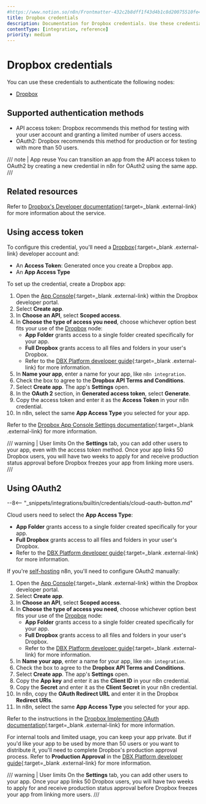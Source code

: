```yaml
---
#https://www.notion.so/n8n/Frontmatter-432c2b8dff1f43d4b1c8d20075510fe4
title: Dropbox credentials
description: Documentation for Dropbox credentials. Use these credentials to authenticate Dropbox in n8n, a workflow automation platform.
contentType: [integration, reference]
priority: medium
---
```


# Dropbox credentials

You can use these credentials to authenticate the following nodes:

- [Dropbox](/integrations/builtin/app-nodes/n8n-nodes-base.dropbox.md)

## Supported authentication methods

- API access token: Dropbox recommends this method for testing with your user account and granting a limited number of users access.
- OAuth2: Dropbox recommends this method for production or for testing with more than 50 users.

/// note | App reuse
You can transition an app from the API access token to OAuth2 by creating a new credential in n8n for OAuth2 using the same app.
///

## Related resources

Refer to [Dropbox's Developer documentation](https://www.dropbox.com/developers/documentation){:target=_blank .external-link} for more information about the service.

## Using access token

To configure this credential, you'll need a [Dropbox](https://www.dropbox.com/developers){:target=_blank .external-link} developer account and:

- An **Access Token**: Generated once you create a Dropbox app.
- An **App Access Type**

To set up the credential, create a Dropbox app:

1. Open the [App Console](https://www.dropbox.com/developers/apps){:target=_blank .external-link} within the Dropbox developer portal.
2. Select **Create app**.
3. In **Choose an API**, select **Scoped access**.
4. In **Choose the type of access you need**, choose whichever option best fits your use of the [Dropbox](/integrations/builtin/app-nodes/n8n-nodes-base.dropbox.md) node:
    - **App Folder** grants access to a single folder created specifically for your app.
    - **Full Dropbox** grants access to all files and folders in your user's Dropbox.
    - Refer to the [DBX Platform developer guide](https://www.dropbox.com/developers/reference/developer-guide){:target=_blank .external-link} for more information.
5. In **Name your app**, enter a name for your app, like `n8n integration`.
6. Check the box to agree to the **Dropbox API Terms and Conditions**.
7. Select **Create app**. The app's **Settings** open.
8. In the **OAuth 2** section, in **Generated access token**, select **Generate**.
9. Copy the access token and enter it as the **Access Token** in your n8n credential.
10. In n8n, select the same **App Access Type** you selected for your app.

Refer to the [Dropbox App Console Settings documentation](https://www.dropbox.com/developers/reference/getting-started){:target=_blank .external-link} for more information.

/// warning | User limits
On the **Settings** tab, you can add other users to your app, even with the access token method. Once your app links 50 Dropbox users, you will have two weeks to apply for and receive production status approval before Dropbox freezes your app from linking more users.
///

## Using OAuth2

--8<-- "_snippets/integrations/builtin/credentials/cloud-oauth-button.md"

Cloud users need to select the **App Access Type**:

- **App Folder** grants access to a single folder created specifically for your app.
- **Full Dropbox** grants access to all files and folders in your user's Dropbox.
- Refer to the [DBX Platform developer guide](https://www.dropbox.com/developers/reference/developer-guide){:target=_blank .external-link} for more information.

If you're [self-hosting](/hosting/index.md) n8n, you'll need to configure OAuth2 manually:

1. Open the [App Console](https://www.dropbox.com/developers/apps){:target=_blank .external-link} within the Dropbox developer portal.
2. Select **Create app**.
3. In **Choose an API**, select **Scoped access**.
4. In **Choose the type of access you need**, choose whichever option best fits your use of the [Dropbox](/integrations/builtin/app-nodes/n8n-nodes-base.dropbox.md) node:
    - **App Folder** grants access to a single folder created specifically for your app.
    - **Full Dropbox** grants access to all files and folders in your user's Dropbox.
    - Refer to the [DBX Platform developer guide](https://www.dropbox.com/developers/reference/developer-guide){:target=_blank .external-link} for more information.
5. In **Name your app**, enter a name for your app, like `n8n integration`.
6. Check the box to agree to the **Dropbox API Terms and Conditions**.
7. Select **Create app**. The app's **Settings** open.
8. Copy the **App key** and enter it as the **Client ID** in your n8n credential.
9. Copy the **Secret** and enter it as the **Client Secret** in your n8n credential.
10. In n8n, copy the **OAuth Redirect URL** and enter it in the Dropbox **Redirect URIs**.
11. In n8n, select the same **App Access Type** you selected for your app.

Refer to the instructions in the [Dropbox Implementing OAuth documentation](https://developers.dropbox.com/oauth-guide#implementing-oauth){:target=_blank .external-link} for more information.

For internal tools and limited usage, you can keep your app private. But if you'd like your app to be used by more than 50 users or you want to distribute it, you'll need to complete Dropbox's production approval process. Refer to **Production Approval** in the [DBX Platform developer guide](https://www.dropbox.com/developers/reference/developer-guide){:target=_blank .external-link} for more information.

/// warning | User limits
On the **Settings** tab, you can add other users to your app. Once your app links 50 Dropbox users, you will have two weeks to apply for and receive production status approval before Dropbox freezes your app from linking more users.
///
